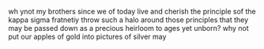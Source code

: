 wh ynot my brothers since we of today live and cherish the principle sof the kappa sigma fratnetiy throw such a halo around those principles that they may be passed down as a precious heirloom to ages yet unborn? why not put our apples of gold into pictures of silver may